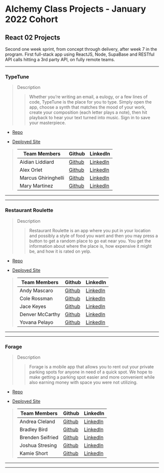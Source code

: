 # Alchemy Class Projects - January 2022 Cohort

## React 02 Projects

Second one week sprint, from concept through delivery, after week 7 in the program.  First full-stack app using ReactJS, Node, SupaBase and RESTful API calls hitting a 3rd party API, on fully remote teams.
___

### TypeTune

> Description 
>>Whether you’re writing an email, a eulogy, or a few lines of code, TypeTune is the place for you to type. Simply open the app, choose a synth that matches the mood of your work, create your composition (each letter plays a note), then hit playback to hear your text turned into music. Sign in to save your masterpiece.

* [Repo](https://github.com/TypeTune/TypeTune)

* [Deployed Site](https://storied-halva-befe02.netlify.app/)

>| Team Members  | Github  | LinkedIn  |
>|---|---|---|
>| Aidian Liddiard | [Github](https://github.com/aidanliddiard)   | [LinkedIn](https://www.linkedin.com/in/aidan-liddiard-283a991b3/)   |
>| Alex Orlet |  [Github](https://github.com/AlexOrlet89)  |  [LinkedIn](https://www.linkedin.com/in/alexorlet89/)  |
>|  Marcus Ghiringhelli |  [Github](https://github.com/m-ghiringhelli)  |  [LinkedIn](https://www.linkedin.com/in/marcus-ghiringhelli/)  |
>| Mary Martinez |  [Github](https://github.com/mary-martinez)  |  [LinkedIn](https://www.linkedin.com/in/mary-martinez-6624a5b4)  |

___
___

### Restaurant Roulette

> Description 
>>Restaurant Roulette is an app where you put in your location and possibly a style of food you want and then you may press a button to get a random place to go eat near you. You get the information about where the place is, how expensive it might be, and how it is rated on yelp.

* [Repo](https://github.com/Restaurant-Roulette-Organization/Restaurant-Roulette-Repository)

* [Deployed Site](https://restaurantroulette.netlify.app)

>| Team Members  | Github  | LinkedIn  |
>|---|---|---|
>| Andy Mascaro | [Github](https://github.com/Andy-Mascaro)   | [LinkedIn](https://github.com/Andy-Mascaro)   |
>| Cole Rossman|  [Github](https://github.com/Cole-Rossman)  |  [LinkedIn](https://www.linkedin.com/in/cole-rossman-b25202157)  |
>| Jace Keyes |  [Github](https://github.com/JaceGK1999)  |  [LinkedIn](https://www.linkedin.com/in/jace-keyes-83190322b/)  |
>| Denver McCarthy |  [Github](https://github.com/denvermccarthy)  |  [LinkedIn](https://www.linkedin.com/in/denvermccarthy/)  |
>| Yovana Pelayo |  [Github](https://github.com/yovana-pelayo)  |  [LinkedIn](https://www.linkedin.com/in/yovana-pelayo-a4403b232/)  |
___
___


### Forage

> Description 
>>Forage is a mobile app that allows you to rent out your private parking spots for anyone in need of a quick spot. We hope to make getting a parking spot easier and more convenient while also earning money with space you were not utilizing.

* [Repo](https://github.com/Restaurant-Roulette-Organization/Restaurant-Roulette-Repository)

* [Deployed Site](forage-parking.netlify.app)

>| Team Members  | Github  | LinkedIn  |
>|---|---|---|
>| Andrea Cleland | [Github](https://github.com/acleland)   | [LinkedIn](https://www.linkedin.com/in/andrea-cleland/)   |
>| Bradley Bird|  [Github](https://github.com/Bradley-Bird)  |  [LinkedIn](https://www.linkedin.com/in/bradley-bird/)  |
>| Brenden Seifried |  [Github](https://github.com/BrendenSeifried)  |  [LinkedIn](https://www.linkedin.com/in/brenden-seifried-132a8b231/)  |
>| Joshua Stresing |  [Github](https://github.com/Joshua-Stresing)  |  [LinkedIn](https://www.linkedin.com/in/joshua-stresing-a6703b232/)  |
>| Kamie Short |  [Github](https://github.com/KamieShort)  |  [LinkedIn](https://www.linkedin.com/in/kamieshort/)  |
___
___
